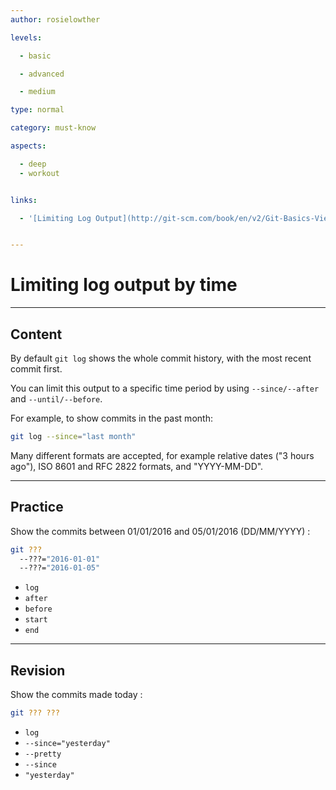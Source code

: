 ```yaml
---
author: rosielowther

levels:

  - basic

  - advanced

  - medium

type: normal

category: must-know

aspects:

  - deep
  - workout


links:

  - '[Limiting Log Output](http://git-scm.com/book/en/v2/Git-Basics-Viewing-the-Commit-History){documentation}'


---
```


# Limiting log output by time

---
## Content

By default `git log` shows the whole commit history, with the most recent commit first.

You can limit this output to a specific time period by using `--since/--after` and `--until/--before`. 

For example, to show commits in the past month:
```bash
git log --since="last month"
```
Many different formats are accepted, for example relative dates ("3 hours ago"), ISO 8601 and RFC 2822 formats, and "YYYY-MM-DD".

---
## Practice

Show the commits between 01/01/2016 and 05/01/2016 (DD/MM/YYYY) :
```bash
git ??? 
  --???="2016-01-01" 
  --???="2016-01-05"
```

* `log`
* `after`
* `before`
* `start`
* `end`

---
## Revision

Show the commits made today :
```bash
git ??? ???
```

* `log`
* `--since="yesterday"`
* `--pretty`
* `--since`
* `"yesterday"`

 
